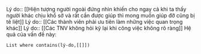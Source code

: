 Lý do:: [[Hiện tượng người ngoài đứng nhìn khiến cho ngay cả khi ta thấy người khác chịu khổ sở và rất cần được giúp thì mong muốn giúp đỡ cũng bị tê liệt]]
Lý do:: [[Các thành viên phải ưu tiên làm những việc quan trọng khác]]
Lý do:: [[Các TNV không hỏi kỹ lại khi công việc không rõ ràng]]
Hệ quả của vấn đề này:
```dataview
List where contains(lý-do,[[]])
```
